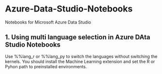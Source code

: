# Azure-Data-Studio-Notebooks
Notebooks for Microsoft Azure Data Studio

## 1. Using multi language selection in Azure DAta Studio Notebooks

Use %%lang_r or %%lang_py to switch the languages without switching the kernels.
You should install the Machine Learning extension and set the R or Pyhon path to preinstalled environments.
